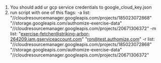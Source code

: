 1. You should add ur gcp service credentials to google_cloud_key.json
2. run script with one of this flags:
-a 
list:
"//cloudresourcemanager.googleapis.com/projects/185023072868"
"//storage.googleapis.com/authomize-exercise-data"
"//cloudresourcemanager.googleapis.com/projects/20671306372"
-m 
list:
"exercise-fetcher@striking-arbor-264209.iam.gserviceaccount.com"
"ron@test.authomize.com"
-r 
list:
"//cloudresourcemanager.googleapis.com/projects/185023072868"
"//storage.googleapis.com/authomize-exercise-data"
"//cloudresourcemanager.googleapis.com/projects/20671306372"
